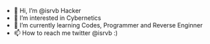 - 👋 Hi, I’m @isrvb Hacker
- 👀 I’m interested in Cybernetics
- 🌱 I’m currently learning Codes, Programmer and Reverse Enginner
- 📫 How to reach me twitter @isrvb :)

<!---
isrvb/isrvb is a ✨ special ✨ repository because its `README.md` (this file) appears on your GitHub profile.
You can click the Preview link to take a look at your changes.
--->
